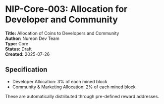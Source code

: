 # NIP-Core-003: Allocation for Developer and Community

**Title:** Allocation of Coins to Developers and Community  
**Author:** Nureon Dev Team  
**Type:** Core  
**Status:** Draft  
**Created:** 2025-07-26

## Specification

- Developer Allocation: 3% of each mined block
- Community & Marketing Allocation: 2% of each mined block

These are automatically distributed through pre-defined reward addresses.
